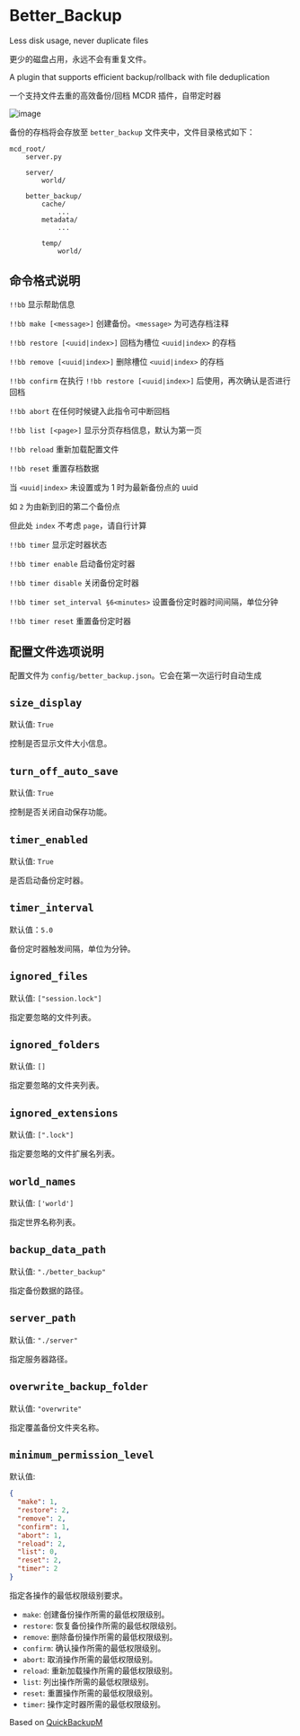 # Better_Backup
Less disk usage, never duplicate files

更少的磁盘占用，永远不会有重复文件。

A plugin that supports efficient backup/rollback with file deduplication

一个支持文件去重的高效备份/回档 MCDR 插件，自带定时器

![image](https://github.com/z0z0r4/better_backup/assets/78744121/7a5464d0-229b-47bf-aa8a-9abb02dd1f5c)

备份的存档将会存放至 `better_backup` 文件夹中，文件目录格式如下：
```
mcd_root/
    server.py

    server/
        world/

    better_backup/
        cache/
            ...
        metadata/
            ...

        temp/
            world/
```


## 命令格式说明

`!!bb` 显示帮助信息

`!!bb make [<message>]` 创建备份。`<message>` 为可选存档注释

`!!bb restore [<uuid|index>]` 回档为槽位 `<uuid|index>` 的存档

`!!bb remove [<uuid|index>]` 删除槽位 `<uuid|index>` 的存档

`!!bb confirm` 在执行 `!!bb restore [<uuid|index>]` 后使用，再次确认是否进行回档

`!!bb abort` 在任何时候键入此指令可中断回档

`!!bb list [<page>]` 显示分页存档信息，默认为第一页

`!!bb reload` 重新加载配置文件

`!!bb reset` 重置存档数据

当 `<uuid|index>` 未设置或为 1 时为最新备份点的 uuid

如 `2` 为由新到旧的第二个备份点

但此处 `index` 不考虑 `page`，请自行计算

`!!bb timer` 显示定时器状态

`!!bb timer enable` 启动备份定时器

`!!bb timer disable` 关闭备份定时器

`!!bb timer set_interval §6<minutes>` 设置备份定时器时间间隔，单位分钟

`!!bb timer reset` 重置备份定时器

## 配置文件选项说明

配置文件为 `config/better_backup.json`。它会在第一次运行时自动生成

## `size_display` 

默认值: `True`

控制是否显示文件大小信息。

## `turn_off_auto_save` 

默认值: `True`

控制是否关闭自动保存功能。

## `timer_enabled`

默认值: `True`

是否启动备份定时器。

## `timer_interval`

默认值：`5.0`

备份定时器触发间隔，单位为分钟。

## `ignored_files` 

默认值: `["session.lock"]`

指定要忽略的文件列表。

## `ignored_folders` 

默认值: `[]`

指定要忽略的文件夹列表。

## `ignored_extensions` 

默认值: `[".lock"]`

指定要忽略的文件扩展名列表。

## `world_names` 

默认值: `['world']`

指定世界名称列表。

## `backup_data_path` 

默认值: `"./better_backup"`

指定备份数据的路径。

## `server_path` 

默认值: `"./server"`

指定服务器路径。

## `overwrite_backup_folder` 

默认值: `"overwrite"`

指定覆盖备份文件夹名称。

## `minimum_permission_level` 

默认值: 
```json
{
  "make": 1,
  "restore": 2,
  "remove": 2,
  "confirm": 1,
  "abort": 1,
  "reload": 2,
  "list": 0,
  "reset": 2,
  "timer": 2
}
```

指定各操作的最低权限级别要求。

- `make`: 创建备份操作所需的最低权限级别。
- `restore`: 恢复备份操作所需的最低权限级别。
- `remove`: 删除备份操作所需的最低权限级别。
- `confirm`: 确认操作所需的最低权限级别。
- `abort`: 取消操作所需的最低权限级别。
- `reload`: 重新加载操作所需的最低权限级别。
- `list`: 列出操作所需的最低权限级别。
- `reset`: 重置操作所需的最低权限级别。
- `timer`: 操作定时器所需的最低权限级别。

Based on [QuickBackupM](https://github.com/TISUnion/QuickBackupM)
